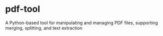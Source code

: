 # pdf-tool
A Python-based tool for manipulating and managing PDF files, supporting merging, splitting, and text extraction
